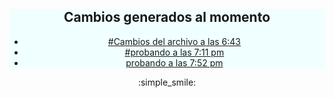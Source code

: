 
<center>
<nav style="background-color: azure">
    
   
# Cambios generados al momento

    
<ul>
    <li><a href="#" style="text-shadow: 10px;">#Cambios del archivo a las 6:43</a>
</li>
    <li><a href="#">#probando a las 7:11 pm</a>
</li>
    <li><a href="#">probando a las 7:52 pm</a>
</li>
    
</ul>

</nav>

:simple_smile:


</center>